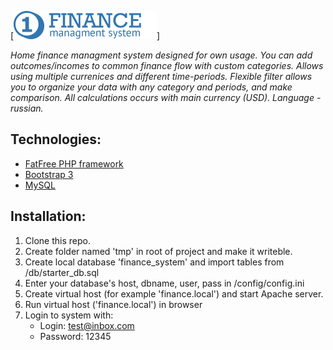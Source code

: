 [![Finance Managment System](ui/img/logo-web.png)]

*Home finance managment system designed for own usage. You can add outcomes/incomes to common finance flow with custom categories. Allows using multiple currenices and different time-periods. Flexible filter allows you to organize your data with any category and periods, and make comparison. All calculations occurs with main currency (USD). Language - russian.*

## Technologies:
- [FatFree PHP framework](http://fatfree.sf.net/)
- [Bootstrap 3](http://getbootstrap.com/)
- [MySQL](https://www.mysql.com/)

## Installation:
1. Clone this repo.
2. Create folder named 'tmp' in root of project and make it writeble.
3. Create local database 'finance_system' and import tables from /db/starter_db.sql
4. Enter your database's host, dbname, user, pass in /config/config.ini
5. Create virtual host (for example 'finance.local') and start Apache server.
6. Run virtual host ('finance.local') in browser
7. Login to system with:
	- Login: test@inbox.com
	- Password: 12345